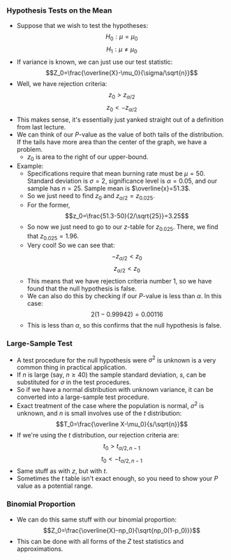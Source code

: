 ### Hypothesis Tests on the Mean
- Suppose that we wish to test the hypotheses: $$H_0: \mu=\mu_0$$ $$H_1: \mu\ne\mu_0$$
- If variance is known, we can just use our test statistic: $$Z_0=\frac{\overline{X}-\mu_0}{\sigma/\sqrt{n}}$$
- Well, we have rejection criteria: $$z_0>z_{\alpha/2}$$ $$z_0<-z_{\alpha/2}$$
- This makes sense, it's essentially just yanked straight out of a definition from last lecture.
- We can think of our $P$-value as the value of both tails of the distribution. If the tails have more area than the center of the graph, we have a problem.
	- $z_0$ is area to the right of our upper-bound.
- Example:
	- Specifications require that mean burning rate must be $\mu=50$. Standard deviation is $\sigma=2$, significance level is $\alpha=0.05$, and our sample has $n=25$. Sample mean is $\overline{x}=51.3$.
	- So we just need to find $z_0$ and $z_{\alpha/2}=z_{0.025}$.
	- For the former, $$z_0=\frac{51.3-50}{2/\sqrt{25}}=3.25$$
	- So now we just need to go to our $z$-table for $z_{0.025}$. There, we find that $z_{0.025}=1.96$.
	- Very cool! So we can see that: $$-z_{\alpha/2}<z_0$$ $$z_{\alpha/2}<z_0$$
	- This means that we have rejection criteria number 1, so we have found that the null hypothesis is false.
	- We can also do this by checking if our $P$-value is less than $\alpha$. In this case: $$2(1-0.99942)=0.00116$$
	- This is less than $\alpha$, so this confirms that the null hypothesis is false.

### Large-Sample Test
- A test procedure for the null hypothesis were $\sigma^2$ is unknown is a very common thing in practical application.
- If $n$ is large (say, $n\ge40$) the sample standard deviation, $s$, can be substituted for $\sigma$ in the test procedures.
- So if we have a normal distribution with unknown variance, it can be converted into a large-sample test procedure.
- Exact treatment of the case where the population is normal, $\sigma^2$ is unknown, and $n$ is small involves use of the $t$ distribution: $$T_0=\frac{\overline X-\mu_0}{s/\sqrt{n}}$$
- If we're using the $t$ distribution, our rejection criteria are: $$t_0>t_{\alpha/2,n-1}$$ $$t_0<-t_{\alpha/2,n-1}$$
- Same stuff as with $z$, but with $t$.
- Sometimes the $t$ table isn't exact enough, so you need to show your $P$ value as a potential range.

### Binomial Proportion
- We can do this same stuff with our binomial proportion: $$Z_0=\frac{\overline{X}-np_0}{\sqrt{np_0(1-p_0)}}$$
- This can be done with all forms of the $Z$ test statistics and approximations.